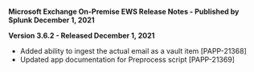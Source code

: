 **Microsoft Exchange On-Premise EWS Release Notes - Published by Splunk December 1, 2021**


**Version 3.6.2 - Released December 1, 2021**

* Added ability to ingest the actual email as a vault item [PAPP-21368]
* Updated app documentation for Preprocess script [PAPP-21369]
